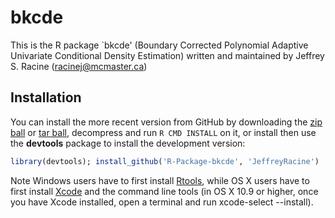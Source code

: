 # bkcde

This is the R package `bkcde' (Boundary Corrected Polynomial Adaptive Univariate Conditional Density Estimation) written and maintained by Jeffrey S. Racine (racinej@mcmaster.ca)

## Installation

You can install the more recent version from GitHub by downloading the [zip ball](https://github.com/JeffreyRacine/R-Package-bkcde/zipball/master) or [tar ball](https://github.com/JeffreyRacine/R-Package-bkcde/tarball/master), decompress and run `R CMD INSTALL` on it, or install then use the **devtools** package to install the development version:

```r
library(devtools); install_github('R-Package-bkcde', 'JeffreyRacine')
```

Note Windows users have to first install [Rtools](https://cran.r-project.org/bin/windows/Rtools/), while OS X users have to first install [Xcode](https://apps.apple.com/us/app/xcode/id497799835) and the command line tools (in OS X 10.9 or higher, once you have Xcode installed, open a terminal and run xcode-select --install).
